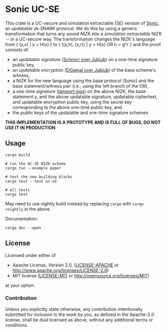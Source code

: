 # Sonic UC-SE

This crate is a UC-secure and simulation extractable (SE) version of [Sonic](https://github.com/ebfull/sonic), an _updatable_ zk-SNARK protocol. We do this by using a generic transformation that turns any sound NIZK into a _simulation extractable_ NIZK -- in a UC-secure way. The transformation changes the NIZK's language from { (y,x) | y = H(x) } to { ((y,h), (x,r)) | y = H(x) OR h = g^r } and the proof consists of:
- an _updatable signature_ ([Schnorr over Jubjub](https://github.com/nglaeser/jubjub-schnorr)) on a one-time signature public key, 
- an _updatable encryption_ ([ElGamal over Jubjub](https://github.com/nglaeser/jubjub-elgamal)) of the base scheme's witness,
- a NIZK for the new language using the base protocol (Sonic) and the base statement/witness pair (i.e., using the left branch of the OR),
- a one-time signature ([lamport-sigs](https://lib.rs/crates/lamport_sigs)) on the above NIZK, the base statement y, and the above updatable signature, updatable ciphertext, and updatable encryption public key, using the secret key corresponding to the above one-time public key, and
- the public keys of the updatable and one-time signature schemes

**THIS IMPLEMENTATION IS A PROTOTYPE AND IS FULL OF BUGS, DO NOT USE IT IN PRODUCTION**

## Usage

```
cargo build

# run the UC-SE NIZK scheme
cargo run --example paper

# test the new building blocks
cargo test --test uc-se

# all tests
cargo test
```

May need to use nightly build instead by replacing `cargo` with `cargo +nightly` in the above.

Documentation:
```
cargo doc --open
```

## License

Licensed under either of

 * Apache License, Version 2.0, ([LICENSE-APACHE](LICENSE-APACHE) or http://www.apache.org/licenses/LICENSE-2.0)
 * MIT license ([LICENSE-MIT](LICENSE-MIT) or http://opensource.org/licenses/MIT)

at your option.

### Contribution

Unless you explicitly state otherwise, any contribution intentionally
submitted for inclusion in the work by you, as defined in the Apache-2.0
license, shall be dual licensed as above, without any additional terms or
conditions.
